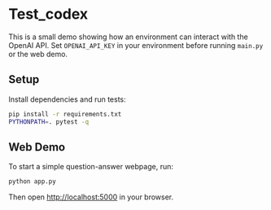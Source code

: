 # Test_codex
This is a small demo showing how an environment can interact with the OpenAI API. Set `OPENAI_API_KEY` in your environment before running `main.py` or the web demo.

## Setup

Install dependencies and run tests:

```bash
pip install -r requirements.txt
PYTHONPATH=. pytest -q
```

## Web Demo

To start a simple question-answer webpage, run:

```bash
python app.py
```

Then open <http://localhost:5000> in your browser.
